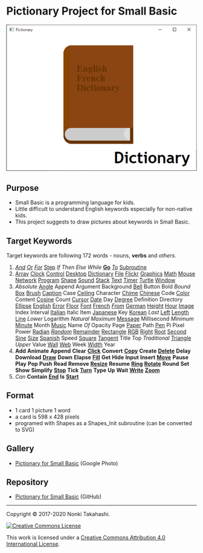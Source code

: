 # Pictionary Project for Small Basic

![Sample](../img/Dictionary.png)

## Purpose
- Small Basic is a programming language for kids.
- Little difficult to understand English keywords especially for non-native kids.
- This project suggests to draw pictures about keywords in Small Basic.

## Target Keywords

Target keywords are following 172 words - nouns, **verbs** and *others*.

1. *[And](../img/And2.png)* *[Or](../img/Or2.png)* *[For](../img/For.png)* [Step](../img/For.png) *If* *Then* *Else* *While* **[Go](../img/Go2.png)** *[To](../img/To.png)* [Subroutine](../img/Subroutine.png)
2. [Array](../img/Array.png) [Clock](../img/Clock.png) [Control](../img/Control.png) [Desktop](../img/Desktop.png) [Dictionary](../img/Dictionary.png) [File](../img/File.png) [Flickr](../img/Flickr.png) [Graphics](../img/Graphics.png) [Math](../img/Math.png) [Mouse](../img/Mouse.png) [Network](../img/Network.png) [Program](../img/PictionaryProgram.png) [Shape](../img/Shape.png) [Sound](../img/Sound.png) [Stack](../img/Stack.png) [Text](../img/Text.png) [Timer](../img/Timer.png) [Turtle](../img/Turtle2.png) [Window](../img/Window.png)
3. *Absolute* [Angle](../img/Angle.png) Append Argument Background [Bell](../img/Bell.png) Button Bold *Bound* [Box](../img/Box.png) [Brush](../img/Brush.png) [Caption](../img/Caption.png) Case [Ceiling](../img/Ceiling.png) Character [Chime](../img/Chime.png) [Chinese](../img/Chinese.png) Code [Color](../img/Color.png) Content [Cosine](../img/Cosine.png) Count [Cursor](../img/Cursor.png) [Date](../img/Date.png) Day [Degree](../img/Degree.png) Definition Directory [Ellipse](../img/Ellipse.png) [English](../img/English2.png) [Error](../img/Error.png) [Floor](../img/Floor.png) [Font](../img/Font.png) [French](../img/French.png) *[From](../img/From.png)* [German](../img/German.png) [Height](../img/Height.png) [Hour](../img/Hour.png) [Image](../img/Image.png) Index Interval [Italian](../img/Italian.png) Italic Item [Japanese](../img/Japanese.png) Key [Korean](../img/Korean.png) *Last* [Left](../img/Left.png) [Length](../img/Length.png) [Line](../img/Line.png) *Lower* Logarithm *Natural* *Maximum* [Message](../img/Message.png) Millisecond *Minimum* [Minute](../img/Minute.png) Month [Music](../img/Music.png) Name *Of* Opacity Page [Paper](../img/Paper.png) Path [Pen](../img/Pen.png) Pi Pixel Power [Radian](../img/Radian.png) *[Random](../img/Random.png)* [Remainder](../img/Remainder.png) [Rectangle](../img/Rectangle.png) [RGB](../img/RGB.png) [Right](../img/Right.png) [Root](../img/Root.png) [Second](../img/Second.png) [Sine](../img/Sine.png) [Size](../img/Size.png) [Spanish](../img/Spanish.png) Speed [Square](../img/Square.png) [Tangent](../img/Tangent.png) Title Top *Traditional* [Triangle](../img/Triangle.png) *Upper* Value [Wall](../img/Wall.png) [Web](../img/Web.png) Week [Width](../img/Width.png) Year
4. **Add** **Animate** **Append** **Clear** **[Click](../img/Click.png)** **Convert** **[Copy](../img/Copy.png)** **Create** **[Delete](../img/Delete.png)** **Delay** **Download** **[Draw](../img/Draw.png)** **Down** **Elapse** **[Fill](../img/Fill.png)** **Get** **Hide** **Input** **Insert** **[Move](../img/Move.png)** **Pause** **Play** **Pop** **Push** **Read** **Remove** **[Resize](../img/Resize.png)** **Resume** **[Ring](../img/Ring.png)** **[Rotate](../img/Rotate.png)** **Round** **Set** **Show** **Simplify** **[Stop](../img/Stop.png)** **Tick** **[Turn](../img/Turn.png)** **Type** **Up** **Wait** **[Write](../img/Write.png)** **[Zoom](../img/Zoom.png)**
5. *Can* **Contain** **[End](../img/End.png)** **Is** **[Start](../img/Start.png)**

## Format

- 1 card 1 picture 1 word
- a card is 598 x 428 pixels
- programed with Shapes as a Shapes_Init subroutine (can be converted to
SVG)

## Gallery

- [Pictionary for Small Basic](https://photos.google.com/share/AF1QipPK5jxBcHW8k3VRzNct1qr_yS258LEKRSlh-wqatw_a3qlGxImkljk896G4K_Sy0w?key=UUM5dTBGbmw2LTM2MllfWXlsUTF6ZnFvc2NlX3pB) (Google Photo)

## Repository

- [Pictionary for Small Basic](https://github.com/nonkitMac/Pictionary) (GitHub)
____
Copyright © 2017-2020 Nonki Takahashi.

[![Creative Commons License](https://i.creativecommons.org/l/by/4.0/88x31.png)](http://creativecommons.org/licenses/by/4.0/)

This work is licensed under a [Creative Commons Attribution 4.0 International License](http://creativecommons.org/licenses/by/4.0/).